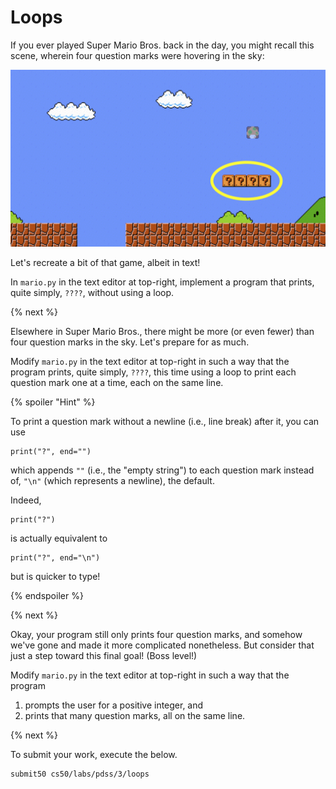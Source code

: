 # Loops

If you ever played Super Mario Bros. back in the day, you might recall this scene, wherein four question marks were hovering in the sky:

![four question marks in a row](mario.png)

Let's recreate a bit of that game, albeit in text!

In `mario.py` in the text editor at top-right, implement a program that prints, quite simply, `????`, without using a loop.

{% next %}

Elsewhere in Super Mario Bros., there might be more (or even fewer) than four question marks in the sky. Let's prepare for as much.

Modify `mario.py` in the text editor at top-right in such a way that the program prints, quite simply, `????`, this time using a loop to print each question mark one at a time, each on the same line.

{% spoiler "Hint" %}

To print a question mark without a newline (i.e., line break) after it, you can use

```
print("?", end="")
```

which appends `""` (i.e., the "empty string") to each question mark instead of, `"\n"` (which represents a newline), the default.

Indeed,

```
print("?")
```

is actually equivalent to

```
print("?", end="\n")
```

but is quicker to type!

{% endspoiler %}

{% next %}

Okay, your program still only prints four question marks, and somehow we've gone and made it more complicated nonetheless. But consider that just a step toward this final goal! (Boss level!)

Modify `mario.py` in the text editor at top-right in such a way that the program

1. prompts the user for a positive integer, and
1. prints that many question marks, all on the same line.

{% next %}

To submit your work, execute the below.

```
submit50 cs50/labs/pdss/3/loops
```
